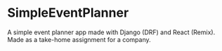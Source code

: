 # SimpleEventPlanner
A simple event planner app made with Django (DRF) and React (Remix). Made as a take-home assignment for a company.

